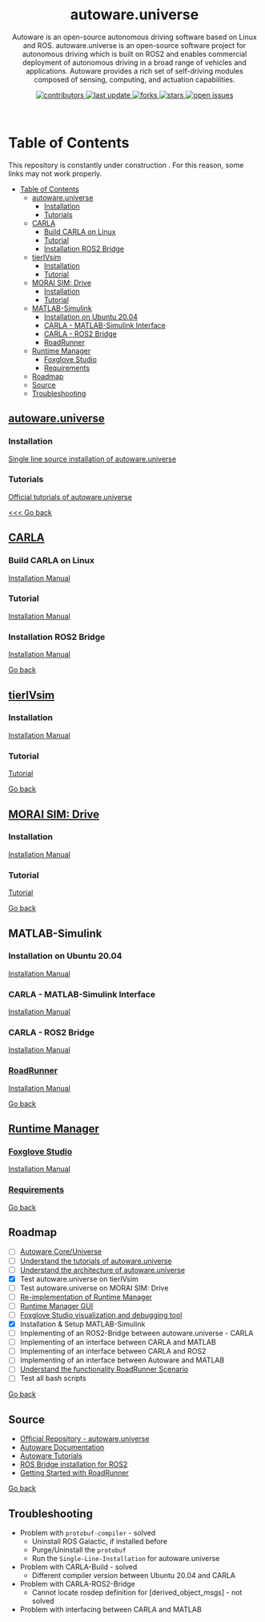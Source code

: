 
<div align="center">

  <h1>autoware.universe</h1>
  
  <p>
    Autoware is an open-source autonomous driving software based on Linux and ROS. autoware.universe is an open-source software project for autonomous driving which is built on ROS2 and enables commercial deployment of autonomous driving in a broad range of vehicles and applications. Autoware provides a rich set of self-driving modules composed of sensing, computing, and actuation capabilities. 
  </p>

  
<!-- Badges -->
<p>
  <a href="https://github.com/CagriCatik/autoware.universe/graphs/contributors">
    <img src="https://img.shields.io/github/contributors/CagriCatik/autoware.universe" alt="contributors" />
  </a>
  <a href="">
    <img src="https://img.shields.io/github/last-commit/CagriCatik/autoware.universe" alt="last update" />
  </a>
  <a href="https://github.com/CagriCatik/autoware.universe/network/members">
    <img src="https://img.shields.io/github/forks/CagriCatik/autoware.universe" alt="forks" />
  </a>
  <a href="https://github.com/CagriCatik/autoware.universe/stargazers">
    <img src="https://img.shields.io/github/stars/CagriCatik/autoware.universe" alt="stars" />
  </a>
  <a href="https://github.com/CagriCatik/autoware.universe/issues/">
    <img src="https://img.shields.io/github/issues/CagriCatik/autoware.universe" alt="open issues" />
  </a>
</p>
   
</div>

<br />

<!-- Table of Contents -->
# Table of Contents
This repository is constantly under construction . For this reason, some links may not work properly.
- [Table of Contents](#table-of-contents)
  - [autoware.universe](#autowareuniverse)
    - [Installation](#installation)
    - [Tutorials](#tutorials)
  - [CARLA](#carla)
    - [Build CARLA on Linux](#build-carla-on-linux)
    - [Tutorial](#tutorial)
    - [Installation ROS2 Bridge](#installation-ros2-bridge)
  - [tierIVsim](#tierivsim)
    - [Installation](#installation-1)
    - [Tutorial](#tutorial-1)
  - [MORAI SIM: Drive](#morai-sim-drive)
    - [Installation](#installation-2)
    - [Tutorial](#tutorial-2)
  - [MATLAB-Simulink](#matlab-simulink)
    - [Installation on Ubuntu 20.04](#installation-on-ubuntu-2004)
    - [CARLA - MATLAB-Simulink Interface](#carla---matlab-simulink-interface)
    - [CARLA - ROS2 Bridge](#carla---ros2-bridge)
    - [RoadRunner](#roadrunner)
  - [Runtime Manager](#runtime-manager)
    - [Foxglove Studio](#foxglove-studio)
    - [Requirements](#requirements)
  - [Roadmap](#roadmap)
  - [Source](#source)
  - [Troubleshooting](#troubleshooting)
  
## [autoware.universe](https://github.com/CagriCatik/autoware.universe/tree/main/autoware/README.md)

### Installation

[Single line source installation of autoware.universe](https://github.com/CagriCatik/autoware.universe/tree/main/autoware/README.md)

### Tutorials

[Official tutorials of autoware.universe](https://github.com/CagriCatik/autoware.universe/tree/main/autoware/tutorial/README.md)


[<<< Go back](#table-of-contents)


## [CARLA](https://carla.readthedocs.io/en/latest/)

### Build CARLA on Linux

[Installation Manual](https://github.com/CagriCatik/autoware.universe/carla/README.md)

### Tutorial 

[Installation Manual](https://github.com/CagriCatik/autoware.universe/carla/Tutorial.md)

### Installation ROS2 Bridge

[Installation Manual](https://github.com/CagriCatik/autoware.universe/carla/install.md)


[Go back](#table-of-contents)

## [tierIVsim]()

### Installation
[Installation Manual](https://github.com/CagriCatik/autoware.universe/tree/main/simulator/README.md)

### Tutorial 
[Tutorial](https://github.com/CagriCatik/autoware.universe/tree/main/simulator/Tutorial.md)

[Go back](#table-of-contents)


## [MORAI SIM: Drive](https://www.google.com/search?channel=fs&client=ubuntu&q=MORAI+SIM%3A+Drive)

### Installation

[Installation Manual](https://github.com/CagriCatik/autoware.universe/carla/build.md)

### Tutorial 

[Tutorial](https://github.com/CagriCatik/autoware.universe/simulator/build.md)

[Go back](#table-of-contents)

## MATLAB-Simulink

### Installation on Ubuntu 20.04 
[Installation Manual](https://github.com/CagriCatik/autoware.universe/carla/build.md)

### CARLA - MATLAB-Simulink Interface
[Installation Manual](https://github.com/CagriCatik/autoware.universe/matlab-simulink/README.md)

### CARLA - ROS2 Bridge
[Installation Manual](https://github.com/CagriCatik/autoware.universe/matlab-simulink/install.md)

### [RoadRunner]()
[Installation Manual](https://github.com/CagriCatik/autoware.universe/matlab-simulink/install.md)

[Go back](#table-of-contents)
## [Runtime Manager](https://github.com/CagriCatik/autoware.universe/tree/main/runtime-manager/README.md)

### [Foxglove Studio](https://foxglove.dev/blog/using-rosbridge-with-ros2)

[Installation Manual](https://github.com/CagriCatik/autoware.universe/tree/main/runtime-manager/foxglove/README.md)

### [Requirements](https://github.com/CagriCatik/autoware.universe/tree/main/runtime-manager/requirements/README.md)

[Go back](#table-of-contents)

<!-- Roadmap -->
## Roadmap
* [ ] [Autoware Core/Universe](https://autowarefoundation.github.io/autoware-documentation/main/design/autoware-concepts/difference-from-ai-and-auto/)
* [ ] [Understand the tutorials of autoware.universe](https://autowarefoundation.github.io/autoware-documentation/main/tutorials/)
* [ ] [Understand the architecture of autoware.universe](https://autowarefoundation.github.io/autoware-documentation/main/design/autoware-architecture/)
* [x] Test autoware.universe on tierIVsim
* [ ] Test autoware.universe on MORAI SIM: Drive
* [ ] [Re-implementation of Runtime Manager](https://raw.githubusercontent.com/CPFL/Autoware-Manuals/master/en/Autoware_UsersManual_v1.1.pdf)
* [ ] [Runtime Manager GUI](https://github.com/CPFL/Autoware-Manuals/tree/master/en) 
* [ ] [Foxglove Studio visualization and debugging tool](https://foxglove.dev/)
* [x] Installation & Setup MATLAB-Simulink
* [ ] Implementing of an ROS2-Bridge between autoware.universe - CARLA
* [ ] Implementing of an interface between CARLA and MATLAB
* [ ] Implementing of an interface between CARLA and ROS2
* [ ] Implementing of an interface between Autoware and MATLAB
* [ ] [Understand the functionality RoadRunner Scenario](https://www.mathworks.com/products/roadrunner-scenario.html)
* [ ] Test all bash scripts

[Go back](#table-of-contents)
<!-- Source -->
## Source
 - [Official Repository - autoware.universe](https://github.com/autowarefoundation/autoware.universe)
 - [Autoware Documentation](https://autowarefoundation.github.io/autoware-documentation/main/)
 - [Autoware Tutorials](https://autowarefoundation.github.io/autoware-documentation/main/tutorials/)
 - [ROS Bridge installation for ROS2](https://carla.readthedocs.io/projects/ros-bridge/en/latest/ros_installation_ros2/)
 - [Getting Started with RoadRunner](https://de.mathworks.com/videos/series/getting-started-with-roadrunner.html)

[Go back](#table-of-contents)
<!-- Troubleshooting -->
## Troubleshooting

- Problem with `protobuf-compiler` - solved
  - Uninstall ROS Galactic, if installed before
  - Purge/Uninstall the `protobuf`
  - Run the `Single-Line-Installation` for autoware.universe
- Problem with CARLA-Build - solved
  - Different compiler version between Ubuntu 20.04 and CARLA
- Problem with CARLA-ROS2-Bridge
  - Cannot locate rosdep definition for [derived_object_msgs] - not solved
- Problem with interfacing between CARLA and MATLAB
